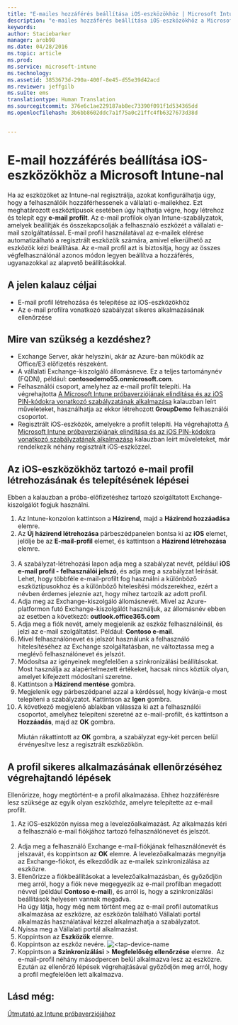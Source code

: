 ```yaml
---
title: "E-mailes hozzáférés beállítása iOS-eszközökhöz | Microsoft Intune"
description: "e-mailes hozzáférés beállítása iOS-eszközökhöz a Microsoft Intune-nal"
keywords: 
author: Staciebarker
manager: arob98
ms.date: 04/28/2016
ms.topic: article
ms.prod: 
ms.service: microsoft-intune
ms.technology: 
ms.assetid: 3853673d-290a-400f-8e45-d55e39d42acd
ms.reviewer: jeffgilb
ms.suite: ems
translationtype: Human Translation
ms.sourcegitcommit: 376e6c1ae229187ab8ec73390f091f1d534365dd
ms.openlocfilehash: 3b6bb8602ddc7a1f75a0c21ffc4fb6327673d38d


---
```


# E-mail hozzáférés beállítása iOS-eszközökhöz a Microsoft Intune-nal
Ha az eszközöket az Intune-nal regisztrálja, azokat konfigurálhatja úgy, hogy a felhasználóik hozzáférhessenek a vállalati e-mailekhez. Ezt meghatározott eszköztípusok esetében úgy hajthatja végre, hogy létrehoz és telepít egy **e-mail profilt**. Az e-mail profilok olyan Intune-szabályzatok, amelyek beállítják és összekapcsolják a felhasználó eszközét a vállalati e-mail szolgáltatással.
E-mail profil használatával az e-mailek elérése automatizálható a regisztrált eszközök számára, amivel elkerülhető az eszközök kézi beállítása. Az e-mail profil azt is biztosítja, hogy az összes végfelhasználónál azonos módon legyen beállítva a hozzáférés, ugyanazokkal az alapvető beállításokkal.

## A jelen kalauz céljai

- E-mail profil létrehozása és telepítése az iOS-eszközökhöz
- Az e-mail profilra vonatkozó szabályzat sikeres alkalmazásának ellenőrzése

## Mire van szükség a kezdéshez?

- Exchange Server, akár helyszíni, akár az Azure-ban működik az Office/E3 előfizetés részeként.
- A vállalati Exchange-kiszolgáló állomásneve. Ez a teljes tartománynév (FQDN), például: **contosodemo55.onmicrosoft.com**.
- Felhasználói csoport, amelyhez az e-mail profilt telepíti. Ha végrehajtotta [A Microsoft Intune próbaverziójának elindítása és az iOS PIN-kódokra vonatkozó szabályzatának alkalmazása](start-a-microsoft-intune-trial-and-deploy-ios-pin-policy.md) kalauzban leírt műveleteket, használhatja az ekkor létrehozott **GroupDemo** felhasználói csoportot.
- Regisztrált iOS-eszközök, amelyekre a profilt telepíti. Ha végrehajtotta [A Microsoft Intune próbaverziójának elindítása és az iOS PIN-kódokra vonatkozó szabályzatának alkalmazása](start-a-microsoft-intune-trial-and-deploy-ios-pin-policy.md) kalauzban leírt műveleteket, már rendelkezik néhány regisztrált iOS-eszközzel.

## Az iOS-eszközökhöz tartozó e-mail profil létrehozásának és telepítésének lépései

Ebben a kalauzban a próba-előfizetéshez tartozó szolgáltatott Exchange-kiszolgálót fogjuk használni.
1. Az Intune-konzolon kattintson a **Házirend**, majd a **Házirend hozzáadása** elemre.
![<add-policy>](./media/Email-Walkthrough/Email-Walkthrough-1.png)
2. Az **Új házirend létrehozása** párbeszédpanelen bontsa ki az **iOS** elemet, jelölje be az **E-mail-profil** elemet, és kattintson a **Házirend létrehozása** elemre.  
![<ios-email-profile-policy>](./media/Email-Walkthrough/Email-Walkthrough-2.png)
3. A szabályzat-létrehozási lapon adja meg a szabályzat nevét, például **iOS e-mail profil - felhasználói jelszó**, és adja meg a szabályzat leírását. Lehet, hogy többféle e-mail-profilt fog használni a különböző eszköztípusokhoz és a különböző hitelesítési módszerekhez, ezért a névben érdemes jeleznie azt, hogy mihez tartozik az adott profil.
4. Adja meg az Exchange-kiszolgáló állomásnevét. Mivel az Azure-platformon futó Exchange-kiszolgálót használjuk, az állomásnév ebben az esetben a következő: **outlook.office365.com**
![<add-exchange-host-name>](./media/Email-Walkthrough/Email-Walkthrough-3.png)
5. Adja meg a fiók nevét, amely megjelenik az eszköz felhasználóinál, és jelzi az e-mail szolgáltatást. Például: **Contoso e-mail**.
6. Mivel felhasználónevet és jelszót használunk a felhasználó hitelesítéséhez az Exchange szolgáltatásban, ne változtassa meg a meglévő felhasználónevet és jelszót.
7. Módosítsa az igényeinek megfelelően a szinkronizálási beállításokat. Most használja az alapértelmezett értékeket, hacsak nincs köztük olyan, amelyet kifejezett módosítani szeretne.  
8. Kattintson a **Házirend mentése** gombra.
9. Megjelenik egy párbeszédpanel azzal a kérdéssel, hogy kívánja-e most telepíteni a szabályzatot. Kattintson az **Igen** gombra.
![<deploy-policy-now-dialog>](./media/Email-Walkthrough/Email-Walkthrough-4.png)
10. A következő megjelenő ablakban válassza ki azt a felhasználói csoportot, amelyhez telepíteni szeretné az e-mail-profilt, és kattintson a **Hozzáadás**, majd az **OK** gombra.  
![<finish-add-policy>](./media/Email-Walkthrough/Email-Walkthrough-5.png)  
Miután rákattintott az **OK** gombra, a szabályzat egy-két percen belül érvényesítve lesz a regisztrált eszközökön.

## A profil sikeres alkalmazásának ellenőrzéséhez végrehajtandó lépések

Ellenőrizze, hogy megtörtént-e a profil alkalmazása. Ehhez hozzáférésre lesz szüksége az egyik olyan eszközhöz, amelyre telepítette az e-mail profilt.
1. Az iOS-eszközön nyissa meg a levelezőalkalmazást.
Az alkalmazás kéri a felhasználó e-mail fiókjához tartozó felhasználónevet és jelszót.  
![<verify-policy-add-password>](./media/Email-Walkthrough/Email-Walkthrough-6.png)
2. Adja meg a felhasználó Exchange e-mail-fiókjának felhasználónevét és jelszavát, és koppintson az **OK** elemre.
 A levelezőalkalmazás megnyitja az Exchange-fiókot, és elkezdődik az e-mailek szinkronizálása az eszközre.
![<exchange-account-opens>](./media/Email-Walkthrough/Email-Walkthrough-7.png)
3. Ellenőrizze a fiókbeállításokat a levelezőalkalmazásban, és győződjön meg arról, hogy a fiók neve megegyezik az e-mail profilban megadott névvel (például **Contoso e-mail**), és arról is, hogy a szinkronizálási beállítások helyesen vannak megadva.
![<check-account-settings>](./media/Email-Walkthrough/Email-Walkthrough-8.png)
![<check-email-account-name>](./media/Email-Walkthrough/Email-Walkthrough-9.png)  
  Ha úgy látja, hogy még nem történt meg az e-mail profil automatikus alkalmazása az eszközre, az eszközön található Vállalati portál alkalmazás használatával kézzel alkalmazhatja a szabályzatot.
1. Nyissa meg a Vállalati portál alkalmazást.
2. Koppintson az **Eszközök** elemre.
3. Koppintson az eszköz nevére.
![<tap-device-name](./media/Email-Walkthrough/Email-Walkthrough-10.png)
4. Koppintson a **Szinkronizálási** > **Megfelelőség ellenőrzése** elemre.
![<tap-sync-check-device>](./media/Email-Walkthrough/Email-Walkthrough-11.png) Az e-mail-profil néhány másodpercen belül alkalmazva lesz az eszközre. Ezután az ellenőrző lépések végrehajtásával győződjön meg arról, hogy a profil megfelelően lett alkalmazva.

## Lásd még:
[Útmutató az Intune próbaverziójához](get-started-with-a-30-day-trial-of-microsoft-intune.md)



<!--HONumber=Jul16_HO3-->



